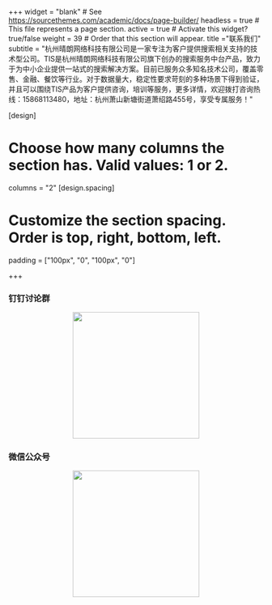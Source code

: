+++
widget = "blank"  # See https://sourcethemes.com/academic/docs/page-builder/
headless = true  # This file represents a page section.
active = true  # Activate this widget? true/false
weight = 39  # Order that this section will appear.
title ="联系我们"
subtitle = "杭州晴朗网络科技有限公司是一家专注为客户提供搜索相关支持的技术型公司。TIS是杭州晴朗网络科技有限公司旗下创办的搜索服务中台产品，致力于为中小企业提供一站式的搜索解决方案。目前已服务众多知名技术公司，覆盖零售、金融、餐饮等行业。对于数据量大，稳定性要求苛刻的多种场景下得到验证，并且可以围绕TIS产品为客户提供咨询，培训等服务，更多详情，欢迎拨打咨询热线：15868113480，地址：杭州萧山新塘街道萧绍路455号，享受专属服务！"

[design]
  # Choose how many columns the section has. Valid values: 1 or 2.
  columns = "2"
[design.spacing]
  # Customize the section spacing. Order is top, right, bottom, left.
  padding = ["100px", "0", "100px", "0"]
   
+++
  
<div class="row featurette">
  <div class="col-12 col-sm-6">
    <h3>钉钉讨论群</h3>
    <center><img src="/img/tis/dingding_talk_group.jpeg" width="250"></center>
  </div>
  <div class="col-12 col-sm-6">
    <h3>微信公众号</h3>
    <center><img src="/img/tis/weixin_talk_group.jpg" width="250"></center>
  </div>
</div>
